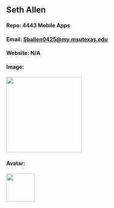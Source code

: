 ## Seth Allen
#### Repo: 4443 Mobile Apps
#### Email: Sballen0425@my.msutexas.edu
#### Website: N/A
#### Image:
<img src="[https://cdn.discordapp.com/attachments/1140104664289923153/1197551483365904495/488648fa-7f6e-4d8d-b1c2-19dd1167941b.jpg?ex=65bbadbb&is=65a938bb&hm=3e54117041af8f53382107308127f8451c1196c08ce8af432c50aa1b61ee31b6&]" width="200">

#### Avatar:
<img src="https://images2.imgbox.com/ae/bd/tERTAGTL_o.png" width="75">
